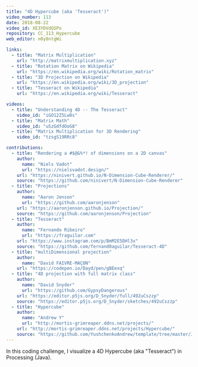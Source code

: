 ```yaml
---
title: "4D Hypercube (aka 'Tesseract')"
video_number: 113
date: 2018-08-22
video_id: XE3YDVdQSPo
repository: CC_113_Hypercube
web_editor: n0y8ntgWi

links:
  - title: "Matrix Multiplication"
    url: "http://matrixmultiplication.xyz"
  - title: "Rotation Matrix on Wikipedia"
    url: "https://en.wikipedia.org/wiki/Rotation_matrix"
  - title: "3D Projection on Wikipedia"
    url: "https://en.wikipedia.org/wiki/3D_projection"
  - title: "Tesseract on Wikipedia"
    url: "https://en.wikipedia.org/wiki/Tesseract"

videos:
  - title: "Understanding 4D -- The Tesseract"
    video_id: "iGO12Z5Lw8s"
  - title: "Matrix Math"
    video_id: "uSzGdfdOoG8"
  - title: "Matrix Multiplication for 3D Rendering"
    video_id: "tzsgS19RRc8"

contributions:
  - title: "Rendering a #$@&%*! of dimensions on a 2D canvas"
    author:
      name: "Niels Vadot"
      url: "https://nielsvadot.design/"
    url: "https://ninivert.github.io/N-Dimension-Cube-Renderer/"
    source: "https://github.com/ninivert/N-Dimension-Cube-Renderer"
  - title: "Projections"
    author:
      name: "Aaron Jenson"
      url: "https://github.com/aaronjenson"
    url: "https://aaronjenson.github.io/Projection/"
    source: "https://github.com/aaronjenson/Projection"
  - title: "Tesseract"
    author:
      name: "Fernando Ribeiro"
      url: "https://fraguilar.com"
    url: "https://www.instagram.com/p/BmM2E5DHl3x"
    source: "https://github.com/fernand0aguilar/Tesseract-4D"
  - title: "multiDimensional projection"
    author:
      name: "David FAIVRE-MAÇON"
    url: "https://codepen.io/Dayd/pen/gBEexq"
  - title: "4D projection with full matrix class"
    author:
      name: "David Snyder"
      url: "https://github.com/GypsyDangerous"
    url: "https://editor.p5js.org/D_Snyder/full/492uCszzp"
    source: "https://editor.p5js.org/D_Snyder/sketches/492uCszzp"
  - title: "Hypercube"
    author:
      name: "Andrew Y"
      url: "http://mortis-grimreaper.ddns.net/projects/"
    url: "http://mortis-grimreaper.ddns.net/projects/Hypercube/"
    source: "https://github.com/YushchenkoAndrew/template/tree/master/JS/Hypercube"
---
```


In this coding challenge, I visualize a 4D Hypercube (aka "Tesseract") in Processing (Java).
